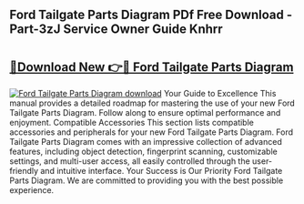 ## Ford Tailgate Parts Diagram PDf Free Download - Part-3zJ Service Owner Guide Knhrr

# <h2><a href="http://dfkxu2.blite.top/?on=Ford+Tailgate+Parts+Diagram">🔗Download New 👉🔴 Ford Tailgate Parts Diagram</a></h2>

[![Ford Tailgate Parts Diagram download](https://i.imgur.com/lujVjoI.png)](http://dfkxu2.blite.top/?on=Ford+Tailgate+Parts+Diagram)
Your Guide to Excellence This manual provides a detailed roadmap for mastering the use of your new Ford Tailgate Parts Diagram. Follow along to ensure optimal performance and enjoyment. Compatible Accessories This section lists compatible accessories and peripherals for your new Ford Tailgate Parts Diagram. Ford Tailgate Parts Diagram comes with an impressive collection of advanced features, including object detection, fingerprint scanning, customizable settings, and multi-user access, all easily controlled through the user-friendly and intuitive interface. Your Success is Our Priority Ford Tailgate Parts Diagram. We are committed to providing you with the best possible experience.
